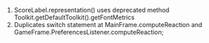 1) ScoreLabel.representation() uses deprecated method Toolkit.getDefaultToolkit().getFontMetrics
2) Duplicates switch statement at MainFrame.computeReaction 
        and GameFrame.PreferencesListener.computeReaction;